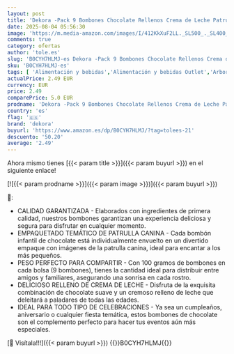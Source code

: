 ```yaml
---
layout: post
title: 'Dekora -Pack 9 Bombones Chocolate Rellenos Crema de Leche Patrulla Canina 100gr - Ideal Celebraciones  Cumpleaños y Aniversarios. Divertidos y Deliciosos para Niños'
date: 2025-08-04 05:56:30
image: 'https://m.media-amazon.com/images/I/412KkXuF2LL._SL500_._SL400_.jpg'
comments: true
category: ofertas
author: 'tole.es'
slug: 'B0CYH7HLMJ-es Dekora -Pack 9 Bombones Chocolate Rellenos Crema de Leche...'
sku: 'B0CYH7HLMJ-es'
tags: [ 'Alimentación y bebidas','Alimentación y bebidas Outlet','Arborist Merchandising Root','Dulces de chocolate','Self Service','Snacks y dulces','Special Features Stores','bombones','dd53b5bc-bcd1-4c9b-ab43-793ed912ccdd_0','dd53b5bc-bcd1-4c9b-ab43-793ed912ccdd_1301','dekora','🇪🇸', ]
actualPrice: 2.49 EUR
currency: EUR
price: 2.49
comparePrice: 5.0 EUR
prodname: 'Dekora -Pack 9 Bombones Chocolate Rellenos Crema de Leche Patrulla Canina 100gr - Ideal Celebraciones  Cumpleaños y Aniversarios. Divertidos y Deliciosos para Niños'
country: 'es'
flag: '🇪🇸'
brand: 'dekora'
buyurl: 'https://www.amazon.es/dp/B0CYH7HLMJ/?tag=tolees-21'
descuento: '50.20'
average: '2.49'
---
```


Ahora mismo tienes [{{< param title >}}]({{< param buyurl >}}) en el siguiente enlace!

[![{{< param prodname >}}]({{< param image >}})]({{< param buyurl >}})

🔎:

- CALIDAD GARANTIZADA - Elaborados con ingredientes de primera calidad, nuestros bombones garantizan una experiencia deliciosa y segura para disfrutar en cualquier momento.
- EMPAQUETADO TEMÁTICO DE PATRULLA CANINA - Cada bombón infantil de chocolate está individualmente envuelto en un divertido empaque con imágenes de la patrulla canina, ideal para encantar a los más pequeños.
- PESO PERFECTO PARA COMPARTIR - Con 100 gramos de bombones en cada bolsa (9 bombones), tienes la cantidad ideal para distribuir entre amigos y familiares, asegurando una sonrisa en cada rostro.
- DELICIOSO RELLENO DE CREMA DE LECHE - Disfruta de la exquisita combinación de chocolate suave y un cremoso relleno de leche que deleitará a paladares de todas las edades.
- IDEAL PARA TODO TIPO DE CELEBRACIONES - Ya sea un cumpleaños, aniversario o cualquier fiesta temática, estos bombones de chocolate son el complemento perfecto para hacer tus eventos aún más especiales.

[🛒 Visítala!!!]({{< param buyurl >}})
{{<world>}}B0CYH7HLMJ{{</world>}}
